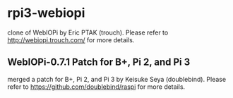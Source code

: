 # rpi3-webiopi
clone of WebIOPi by Eric PTAK (trouch).
Please refer to http://webiopi.trouch.com/ for more details.

## WebIOPi-0.7.1 Patch for B+, Pi 2, and Pi 3
merged a patch for B+, Pi 2, and Pi 3 by Keisuke Seya (doublebind).
Please refer to https://github.com/doublebind/raspi for more details.

## 





